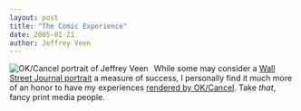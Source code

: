 ```yaml
---
layout: post
title: "The Comic Experience"
date: 2005-01-21
author: Jeffrey Veen
---
```

<img src="http://www.veen.com/jeff/images/icon-veen-sm.gif" alt="OK/Cancel portrait of Jeffrey Veen" style="float:left; margin-right: 10px;" />While some may consider a <a href="http://www.sprouls.com/portfolio/wsjp/index.html">Wall Street Journal portrait</a> a measure of success, I personally find it much more of an honor to have my experiences <a href="http://www.ok-cancel.com/archives/week_2005_01_21.html">rendered by OK/Cancel</a>. Take <em>that</em>, fancy print media people.
